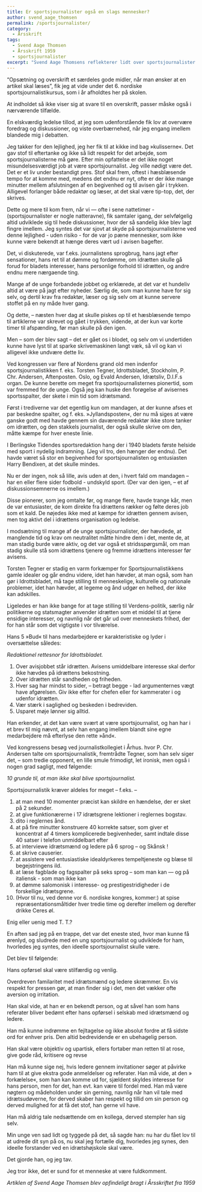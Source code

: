 ```yaml
---
title: Er sportsjournalister også en slags mennesker?
author: svend_aage_thomsen
permalink: /sportsjournalister/
category:
  - Årsskrift
tags:
  - Svend Aage Thomsen
  - Årsskrift 1959
  - sportsjournalister
excerpt: "Svend Aage Thomsens reflekterer lidt over sportsjournalister og deres arbejde."
---
```


“Opsætning og overskrift et særdeles gode midler, når man ønsker at en artikel skal læses”, fik jeg at vide under det 6. nordiske sportsjournalistikursus, som i år afholdtes her på skolen.

At indholdet så ikke viser sig at svare til en overskrift, passer måske også i nærværende tilfælde.

En elskværdig ledelse tillod, at jeg som udenforstående fik lov at overvære foredrag og diskussioner, og viste overbærnehed, når jeg engang imellem blandede mig i debatten. 

Jeg takker for den lejlighed, jeg her fik til at kikke ind bag »kulisserne«. Det gav stof til eftertanke og ikke så lidt respekt for det arbejde, som sportsjournalisterne må gøre. Efter min opfattelse er det ikke noget misundelsesværdigt job at være sportsjournalist. Jeg ville nødigt være det. Det er et liv under bestandigt pres. Stof skal frem, oftest i hæsblæsende tempo for at komme med, medens det endnu er nyt, ofte er der ikke mange minutter mellem afslutningen af en begivenhed og til avisen går i trykken. Alligevel forlanger både redaktør og læser, at det skal være tip-top, det, der skrives.

Dette og mere til kom frem, når vi — ofte i sene nattetimer -  (sportsjournalister er nogle natteravne), fik samtaler igang, der selvfølgelig altid udviklede sig til hede diskussioner, hvor der så sandelig ikke blev lagt fingre imellem. Jeg syntes det var sjovt at skyde på sportsjournalisterne ved denne lejlighed - uden risiko - for de var jo pæne mennesker, som ikke kunne være bekendt at hænge deres vært ud i avisen bagefter. 
 
Det, vi diskuterede, var f.eks. journalistens sprogbrug, hans jagt efter sensationer, hans ret til at dømme og fordømme, om idrætten skulle gå forud for bladets interesser, hans personlige forhold til idrætten, og andre endnu mere ոærgaende ting.

Mange af de unge forbandede jobbet og erklærede, at det var et hundeliv altid at være på jagt efter nyheder. Særlig de, som man kunne have for sig selv, og dertil krav fra redaktør, læser og sig selv om at kunne servere stoffet på en ny måde hver gang.

Og dette, – næsten hver dag at skulle piskes op til et hæsblæsende tempo til artiklerne var skrevet og gået i trykken, vidende, at der kun var korte timer til afspænding, før man skulle på den igen.

Men – som der blev sagt – det er gået os i blodet, og selv om vi undertiden kunne have lyst til at sparke skrivemaskinen langt væk, så vil og kan vi alligevel ikke undvære dette liv.

Ved kongressen var flere af Nordens grand old men indenfor sportsjournalistikken f. eks. Torsten Tegner, Idrottsbladet, Stockholm, P. Chr. Andersen, Aftenposten. Oslo, og Evald Andersen, Idrætsliv, D.I.F.s organ. De kunne berette om meget fra sportsjournalisternes pionertid, som var fremmed for de unge. Også jeg kan huske den forøgelse af avisernes sportsspalter, der skete i min tid som idrætsmand.

Først i trediverne var det egentlig kun om mandagen, at der kunne afses et par beskedne spalter, og f. eks. »Jyllandsposten«, der nu må siges at være ganske godt med havde gennem sin daværende redaktør ikke store tanker om idrætten, og den stakkels journalist, der også skulle skrive om den, måtte kæmpe for hver eneste linie.

I Berlingske Tidendes sportsredaktion hang der i 1940 bladets første helside med sport i nydelig indramning. (Jeg vil tro, den hænger der endnu). Det havde været så stor en begivenhed for sportsjournalisten og entusiasten Harry Bendixen, at det skulle mindes.

Nu er der ingen, nok så lille, avis uden at den, i hvert fald om mandagen – har en eller flere sider fodbold - undskyld sport. (Der var den igen, – et af diskussionsemnerne os imellem.)

Disse pionerer, som jeg omtalte før, og mange flere, havde trange kår, men de var entusiaster, de kom direkte fra idrættens rækker og følte deres job som et kald. De nøjedes ikke med at kæmpe for idrætten gennem avisen, men tog aktivt del i idrættens organisation og ledelse.

I modsætning til mange af de unge sportsjournalister, der hævdede, at manglende tid og krav om neutralitet måtte hindre dem i det, mente de, at man stadig burde være aktiv, og det var også et stridsspørgsmål, om man stadig skulle stå som idrættens tjenere og fremme idrættens interesser før avisens.

Torsten Tegner er stadig en varm forkæmper for Sportsjournalistikkens gamle idealer og går endnu videre, idet han hævder, at man også, som han gør i Idrottsbladet, må tage stilling til menneskelige, kulturelle og nationale problemer, idet han hævder, at legeme og ånd udgør en helhed, der ikke kan adskilles.

Ligeledes er han ikke bange for at tage stilling til Verdens-politik, særlig når politikerne og statsmagter anvender idrætten som et middel til at tjene ensidige interesser, og navnlig når det går ud over menneskets frihed, der for han står som det vigtigste i vor tilværelse.

Hans 5 »Bud« til hans medarbejdere er karakteristiske og lyder i oversættelse således:

_Redaktionel rettesnor for Idrottsbladet._

1. Over avisjobbet står idrætten. Avisens umiddelbare interesse skal derfor ikke hævdes på idrættens bekostning. 
2. Over idrætten står sandheden og friheden. 
3. Hver sag har mindst to sider, – betragt begge - lad argumenternes vægt have afgørelsen. Giv ikke efter for chefen eller for kammerater i og udenfor idrætten. 
4. Vær stærk i saglighed og beskeden i bedreviden. 
5. Usparet møje lønner sig alltid.

Han erkender, at det kan være svært at være sportsjournalist, og han har i et brev til mig nævnt, at selv han engang imellem blandt sine egne medarbejdere må efterlyse den rette »ånd«.

Ved kongressens besøg ved journalistkollegiet i Århus. hvor P. Chr. Andersen talte om sportsjournalistik, fremtrådte Tegner, som han selv siger det, – som tredie opponent, en lille smule frimodigt, let ironisk, men også i nogen grad sagligt, med følgende:

_10 grunde til, at man ikke skal blive sportsjournalist._

Sportsjournalistik kræver aldeles for meget – f.eks. –

1. at man med 10 momenter præcist kan skildre en hændelse, der er sket på 2 sekunder. 
2. at give funktionærerne i 17 idrætsgrene lektioner i reglernes bogstav. 
3. dito i reglernes ånd. 
4. at på fire minutter konstruere 40 korrekte satser, som giver et koncentrat af 4 timers komplicerede begivenheder, samt indtale disse 40 satser i telefon unmiddelbart efter
5. at interviewe idrætsmænd og ledere på 6 sprog – og Skånsk ! 
6. at skrive causerier.
7. at assistere ved entusiastiske idealdyrkeres tempeltjeneste og blæse til begejstringens ild.
8. at læse fagblade og fagspalter på seks sprog – som man kan — og på italiensk - som man ikke kan 
9. at dømme salomonisk i interesse- og prestigestridigheder i de forskellige idrætsgrene.
10. (Hvor til nu, ved denne vor 6. nordiske kongres, kommer:) at spise repræsentationsmåltider hver tredie time og derefter imellem og derefter drikke Ceres øl.
 
Enig eller uenig med T. T.?

En aften sad jeg på en trappe, det var det eneste sted, hvor man kunne få ørenlyd, og sludrede med en ung sportsjournalist og udviklede for ham, hvorledes jeg syntes, den ideelle sportsjournalist skulle være.

Det blev til følgende:

Hans opførsel skal være stilfærdig og venlig.

Overdreven familaritet med idrætsmænd og ledere skræmmer. En vis respekt for pressen gør, at man finder sig i det, men det vækker ofte aversion og irritation.

Han skal vide, at han er en bekendt person, og at såvel han som hans referater bliver bedømt efter hans opførsel i selskab med idrætsmænd og ledere.

Han må kunne indrømme en fejltagelse og ikke absolut fordre at få sidste ord for enhver pris. Den altid bedrevidende er en ubehagelig person.

Han skal være objektiv og upartisk, ellers fortaber man retten til at rose, give gode råd, kritisere og revse

Han må kunne sige nej, hvis ledere gennem invitationer søger at påvirke ham til at give ekstra gode anmeldelser og referater. Han må vide, at den » forkælelse«, som han kan komme ud for, sjældent skyldes interesse for hans person, men for det, han evt. kan være til fordel med. Han må være nøgtern og mådeholden under sin gerning, navnlig når han vil tale med idrætsudøverne, for derved skaber han respekt og tillid om sin person og derved mulighed for at få det stof, han gerne vil have.

Han må aldrig tale nedsættende om en kollega, derved stempler han sig selv.

Min unge ven sad lidt og tyggede på det, så sagde han: nu har du fået lov til at udrede dit syn på os, nu skal jeg fortælle dig, hvorledes jeg synes, den ideelle forstander ved en idrætshøjskole skal være.

Det gjorde han, og jeg tav.

Jeg tror ikke, det er sund for et menneske at være fuldkomment. 
 
_Artiklen af Svend Aage Thomsen blev opfindeligt bragt i Årsskriftet fra 1959_
